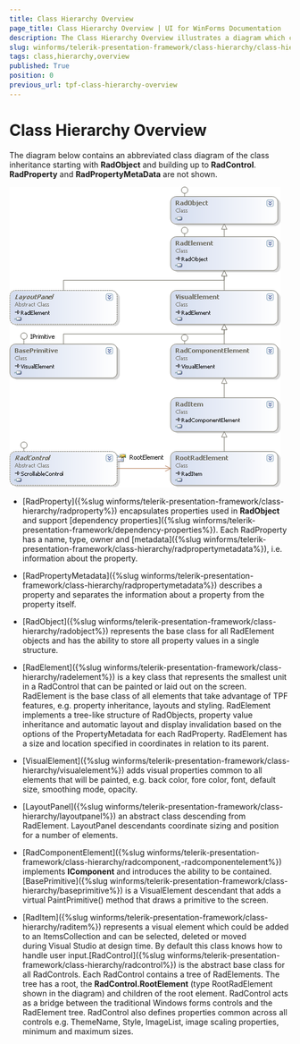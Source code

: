 ```yaml
---
title: Class Hierarchy Overview
page_title: Class Hierarchy Overview | UI for WinForms Documentation
description: The Class Hierarchy Overview illustrates a diagram which contains an abbreviated class diagram of the class inheritance starting with RadObject and building to RadControl. 
slug: winforms/telerik-presentation-framework/class-hierarchy/class-hierarchy-overview
tags: class,hierarchy,overview
published: True
position: 0
previous_url: tpf-class-hierarchy-overview
---
```


# Class Hierarchy Overview

The diagram below contains an abbreviated class diagram of the class inheritance starting with __RadObject__ and building up to __RadControl__. __RadProperty__ and __RadPropertyMetaData__ are not shown.

![tpf-class-hierarchy-overview 001](images/tpf-class-hierarchy-overview001.png)

* [RadProperty]({%slug winforms/telerik-presentation-framework/class-hierarchy/radproperty%}) encapsulates properties used in __RadObject__ and support [dependency properties]({%slug winforms/telerik-presentation-framework/dependency-properties%}). Each RadProperty has a name, type, owner and [metadata]({%slug winforms/telerik-presentation-framework/class-hierarchy/radpropertymetadata%}), i.e. information about the property.

* [RadPropertyMetadata]({%slug winforms/telerik-presentation-framework/class-hierarchy/radpropertymetadata%}) describes a property and separates the information about a property from the property itself.

* [RadObject]({%slug winforms/telerik-presentation-framework/class-hierarchy/radobject%}) represents the base class for all RadElement objects and has the ability to store all property values in a single structure.

* [RadElement]({%slug winforms/telerik-presentation-framework/class-hierarchy/radelement%}) is a key class that represents the smallest unit in a RadControl that can be painted or laid out on the screen. RadElement is the base class of all elements that take advantage of TPF features, e.g. property inheritance, layouts and styling. RadElement implements a tree-like structure of RadObjects, property value inheritance and automatic layout and display invalidation based on the options of the PropertyMetadata for each RadProperty. RadElement has a size and location specified in coordinates in relation to its parent.

* [VisualElement]({%slug winforms/telerik-presentation-framework/class-hierarchy/visualelement%}) adds visual properties common to all elements that will be painted, e.g. back color, fore color, font, default size, smoothing mode, opacity.

* [LayoutPanel]({%slug winforms/telerik-presentation-framework/class-hierarchy/layoutpanel%}) an abstract class descending from RadElement. LayoutPanel descendants coordinate sizing and position for a number of elements.

* [RadComponentElement]({%slug winforms/telerik-presentation-framework/class-hierarchy/radcomponent,-radcomponentelement%}) implements __IComponent__  and introduces the ability to be contained. [BasePrimitive]({%slug winforms/telerik-presentation-framework/class-hierarchy/baseprimitive%}) is a VisualElement descendant that adds a virtual PaintPrimitive() method that draws a primitive to the screen.

* [RadItem]({%slug winforms/telerik-presentation-framework/class-hierarchy/raditem%}) represents a visual element which could be added to an ItemsCollection and can be selected, deleted or moved during Visual Studio at design time. By default this class knows how to  handle user input.[RadControl]({%slug winforms/telerik-presentation-framework/class-hierarchy/radcontrol%}) is the abstract base class for  all RadControls. Each RadControl contains a tree of RadElements. The tree has a root, the __RadControl.RootElement__ (type  RootRadElement shown in the diagram) and children of the root element. RadControl acts as a bridge between the traditional Windows forms controls  and the RadElement tree. RadControl also defines properties common across all controls e.g. ThemeName, Style, ImageList, image scaling properties, minimum and maximum sizes.

